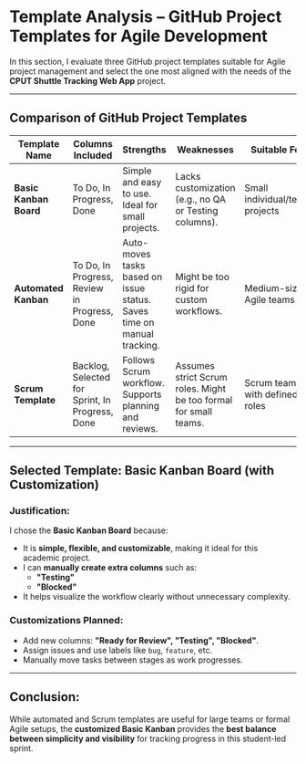 # Template Analysis – GitHub Project Templates for Agile Development

In this section, I evaluate three GitHub project templates suitable for Agile project management and select the one most aligned with the needs of the **CPUT Shuttle Tracking Web App** project.

---

## Comparison of GitHub Project Templates

| Template Name          | Columns Included                        | Strengths                                                                 | Weaknesses                                                              | Suitable For                    |
|------------------------|-----------------------------------------|--------------------------------------------------------------------------|-------------------------------------------------------------------------|---------------------------------|
| **Basic Kanban Board** | To Do, In Progress, Done                | Simple and easy to use. Ideal for small projects.                        | Lacks customization (e.g., no QA or Testing columns).                   | Small individual/team projects  |
| **Automated Kanban**   | To Do, In Progress, Review in Progress, Done | Auto-moves tasks based on issue status. Saves time on manual tracking.  | Might be too rigid for custom workflows.                                | Medium-sized Agile teams        |
| **Scrum Template**     | Backlog, Selected for Sprint, In Progress, Done | Follows Scrum workflow. Supports planning and reviews.                  | Assumes strict Scrum roles. Might be too formal for small teams.        | Scrum teams with defined roles  |

---

## Selected Template: **Basic Kanban Board (with Customization)**

### **Justification:**
I chose the **Basic Kanban Board** because:
- It is **simple, flexible, and customizable**, making it ideal for this academic project.
- I can **manually create extra columns** such as:
  - **"Testing"**
  - **"Blocked"**
- It helps visualize the workflow clearly without unnecessary complexity.

### Customizations Planned:
- Add new columns: **"Ready for Review", "Testing", "Blocked"**.
- Assign issues and use labels like `bug`, `feature`, etc.
- Manually move tasks between stages as work progresses.

---

## Conclusion:
While automated and Scrum templates are useful for large teams or formal Agile setups, the **customized Basic Kanban** provides the **best balance between simplicity and visibility** for tracking progress in this student-led sprint.

